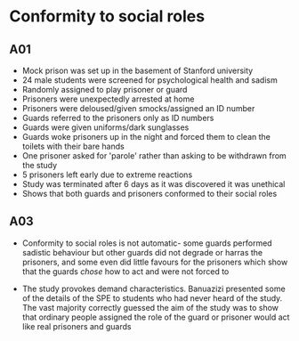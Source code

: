 # Conformity to social roles

## A01
- Mock prison was set up in the basement of Stanford university
- 24 male students were screened for psychological health and sadism
- Randomly assigned to play prisoner or guard
- Prisoners were unexpectedly arrested at home
- Prisoners were deloused/given smocks/assigned an ID number
- Guards referred to the prisoners only as ID numbers
- Guards were given uniforms/dark sunglasses
- Guards woke prisoners up in the night and forced them to clean the toilets with their bare hands
- One prisoner asked for 'parole' rather than asking to be withdrawn from the study
- 5 prisoners left early due to extreme reactions
- Study was terminated after 6 days as it was discovered it was unethical
- Shows that both guards and prisoners conformed to their social roles

## A03
- Conformity to social roles is not automatic- some guards performed sadistic behaviour but other guards did not degrade or harras the prisoners, and some even did little favours for the prisoners which show that the guards *chose* how to act and were not forced to

- The study provokes demand characteristics. Banuazizi presented some of the details of the SPE to students who had never heard of the study. The vast majority correctly guessed the aim of the study was to  show that ordinary people assigned the role of the guard or prisoner would act like real prisoners and guards
